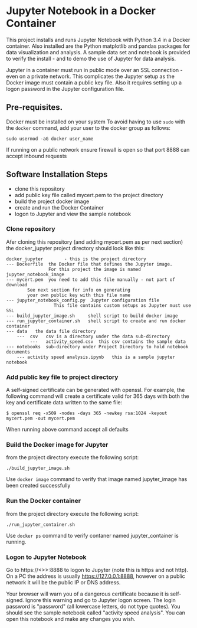 # Jupyter Notebook in a Docker Container
This project installs and runs Jupyter Notebook with Python 3.4 in a Docker container.  Also installed are the Python matplotlib and pandas packages for data visualization and analysis. 
A sample data set and notebook is provided to verify the install - and to demo the use of Jupyter for data analysis.

Jupyter in a container must run in public mode over an SSL connection - even on a private network.
This complicates the Jupyter setup as the Docker image must contain a public key file.
Also it requires setting up a logon password in the Jupyter configuration file.


## Pre-requisites.

Docker must be installed on your system
To avoid having to use `sudo` with the `docker` command, add your user to the docker group as follows:
```
sudo usermod -aG docker user_name
```

If running on a public network ensure firewall is open so that port 8888 can accept inbound requests

## Software Installation Steps

- clone this repository
- add public key file called mycert.pem to the project directory
- build the project docker image
- create and run the Docker Container
- logon to Jupyter and view the sample notebook


### Clone repository
Afer cloning this repository (and adding mycert.pem as per next section) the docker_jupyter project directory should look like this:

```
docker_jupyter        - this is the project directory
--- Dockerfile  the Docker file that defines the Jupyter image.
                For this project the image is named jupyter_notebook_image
--- mycert.pem  you need to add this file manually - not part of download 
		See next section for info on generating
		your own public key with this file name
--- jupyter_notebook_config.py  Jupyter configuration file
                  This file contains custom setups as Jupyter must use SSL 
--- build_jupyter_image.sh     shell script to build docker image
--- run_jupyter_container.sh   shell script to create and run docker container
--- data   the data file directory
    ---  csv   csv is a directory under the data sub-directory
         ---   activity_speed.csv  this csv contains the sample data
--- notebooks  sub-directory under Project Directory to hold notebook documents
    --- activity speed analysis.ipynb   this is a sample jupyter notebook
```

### Add public key file to project directory

A self-signed certificate can be generated with openssl. For example, the following command will create a certificate valid for 365 days with both the key and certificate data written to the same file:
```
$ openssl req -x509 -nodes -days 365 -newkey rsa:1024 -keyout mycert.pem -out mycert.pem
```
When running above command accept all defaults

### Build the Docker image for Jupyter
from the project directory execute the following script:
```
./build_jupyter_image.sh
```
Use `docker image` command to verify that image named jupyter_image has been created successfully 


### Run the Docker container
from the project directory execute the following script:
```
./run_jupyter_container.sh
```
Use `docker ps` command to verify contaner named jupyter_container is running.
 
### Logon to Jupyter Notebook
Go to https://<<your public IP Address>>>:8888 to logon to Jupyter (note this is https and not http).  On a PC the address is usually https://127.0.0.1:8888, however on a public network it will be the public IP or DNS address.

Your browser will warn you of a dangerous certificate because it is self-signed. Ignore this warning and go to Jupyter logon screen. 
The login password is "password" (all lowercase letters, do not type quotes). 
You should see the sample notebook called "activity speed analysis".  You can open this notebook and make any changes you wish.


